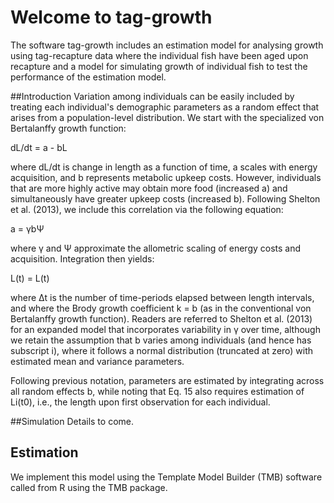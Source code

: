 Welcome to tag-growth
==========

The software tag-growth includes an estimation model for analysing growth using tag-recapture data where the individual fish have been aged upon recapture and a model for simulating growth of individual fish to test the performance of the estimation model.

##Introduction
Variation among individuals can be easily included by treating each individual's demographic parameters as a random effect that arises from a population-level distribution. We start with the specialized von Bertalanffy growth function:

dL/dt = a - bL

where dL/dt is change in length as a function of time, a scales with energy acquisition, and b represents metabolic upkeep costs. However, individuals that are more highly active may obtain more food (increased a) and simultaneously have greater upkeep costs (increased b). Following Shelton et al. (2013), we include this correlation via the following equation:

a = γbΨ

where γ and Ψ approximate the allometric scaling of energy costs and acquisition. Integration then yields:

L(t) = L(t)

where Δt is the number of time-periods elapsed between length intervals, and where the Brody growth coefficient k = b (as in the conventional von Bertalanffy growth function). Readers are referred to Shelton et al. (2013) for an expanded model that incorporates variability in γ over time, although we retain the assumption that b varies among individuals (and hence has subscript i), where it follows a normal distribution (truncated at zero) with estimated mean and variance parameters.

Following previous notation, parameters are estimated by integrating across all random effects b, while noting that Eq. 15 also requires estimation of Li(t0), i.e., the length upon first observation for each individual.

##Simulation
Details to come.

## Estimation
We implement this model using the Template Model Builder (TMB) software called from R using the TMB package.
